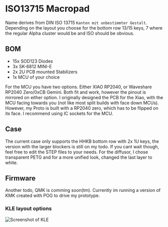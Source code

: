 # ISO13715 Macropad
Name derives from DIN ISO 13715 ```Kanten mit unbestimmter Gestalt```. Depending on the layout you choose for the bottom row 13/15 keys, 7 where the regular Alpha cluster would be and ISO should be obvious. 

## BOM
- 15x SOD123 Diodes
- 3x SK-6812 MINI-E
- 2x 2U PCB mounted Stabilizers
- 1x MCU of your choice

For the MCU you have two options. Either XIAO RP2040, or Waveshare RP2040 Zero/0xCB Gemini. Both fit and work, however the pinout is mirrored on either option. I originally designed the PCB for the Xiao, with the MCU facing towards you (not like most split builds with face down MCUs). However, my Proto is built with a RP2040 zero, which has to be flipped on its face. I recommend using IC sockets for the MCU. 


## Case
The current case only supports the HHKB bottom row with 2x 1U keys, the version with the larger blockers is still on my todo. If you cant wait though, feel free to edit the STEP files to your needs. For the diffusor, I chose transparent PETG and for a more unified look, changed the last layer to white.

## Firmware
Another todo, QMK is comming soon(tm). Currently im running a version of KMK created with POG to drive my prototype.

### KLE layout options

![Screenshot of KLE](https://github.com/exen904/el-misero/blob/main/pictures/kle.jpg)

